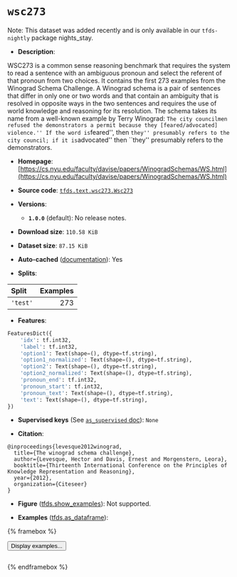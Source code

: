<div itemscope itemtype="http://schema.org/Dataset">
  <div itemscope itemprop="includedInDataCatalog" itemtype="http://schema.org/DataCatalog">
    <meta itemprop="name" content="TensorFlow Datasets" />
  </div>
  <meta itemprop="name" content="wsc273" />
  <meta itemprop="description" content="WSC273 is a common sense reasoning benchmark that requires the system to read a sentence with an ambiguous pronoun and select the referent of that pronoun from two choices.&#10;It contains the first 273 examples from the Winograd Schema Challenge.&#10;A Winograd schema is a pair of sentences that differ in only one or two words and that contain an ambiguity that is resolved in opposite ways in the two sentences and requires the use of world knowledge and reasoning for its resolution.&#10;The schema takes its name from a well-known example by Terry Winograd: ``The city councilmen refused the demonstrators a permit because they [feared/advocated] violence.&#x27;&#x27;&#10;If the word is ``feared&#x27;&#x27;, then ``they&#x27;&#x27; presumably refers to the city council; if it is ``advocated&#x27;&#x27; then ``they&#x27;&#x27; presumably refers to the demonstrators.&#10;&#10;To use this dataset:&#10;&#10;```python&#10;import tensorflow_datasets as tfds&#10;&#10;ds = tfds.load(&#x27;wsc273&#x27;, split=&#x27;train&#x27;)&#10;for ex in ds.take(4):&#10;  print(ex)&#10;```&#10;&#10;See [the guide](https://www.tensorflow.org/datasets/overview) for more&#10;informations on [tensorflow_datasets](https://www.tensorflow.org/datasets).&#10;&#10;" />
  <meta itemprop="url" content="https://www.tensorflow.org/datasets/catalog/wsc273" />
  <meta itemprop="sameAs" content="https://cs.nyu.edu/faculty/davise/papers/WinogradSchemas/WS.html" />
  <meta itemprop="citation" content="@inproceedings{levesque2012winograd,&#10;  title={The winograd schema challenge},&#10;  author={Levesque, Hector and Davis, Ernest and Morgenstern, Leora},&#10;  booktitle={Thirteenth International Conference on the Principles of Knowledge Representation and Reasoning},&#10;  year={2012},&#10;  organization={Citeseer}&#10;}" />
</div>

# `wsc273`

Note: This dataset was added recently and is only available in our
`tfds-nightly` package
<span class="material-icons" title="Available only in the tfds-nightly package">nights_stay</span>.

*   **Description**:

WSC273 is a common sense reasoning benchmark that requires the system to read a
sentence with an ambiguous pronoun and select the referent of that pronoun from
two choices. It contains the first 273 examples from the Winograd Schema
Challenge. A Winograd schema is a pair of sentences that differ in only one or
two words and that contain an ambiguity that is resolved in opposite ways in the
two sentences and requires the use of world knowledge and reasoning for its
resolution. The schema takes its name from a well-known example by Terry
Winograd: `The city councilmen refused the demonstrators a permit because they
[feared/advocated] violence.'' If the word is`feared'', then `they'' presumably
refers to the city council; if it is`advocated'' then ``they'' presumably refers
to the demonstrators.

*   **Homepage**:
    [https://cs.nyu.edu/faculty/davise/papers/WinogradSchemas/WS.html](https://cs.nyu.edu/faculty/davise/papers/WinogradSchemas/WS.html)

*   **Source code**:
    [`tfds.text.wsc273.Wsc273`](https://github.com/tensorflow/datasets/tree/master/tensorflow_datasets/text/wsc273/wsc273.py)

*   **Versions**:

    *   **`1.0.0`** (default): No release notes.

*   **Download size**: `110.58 KiB`

*   **Dataset size**: `87.15 KiB`

*   **Auto-cached**
    ([documentation](https://www.tensorflow.org/datasets/performances#auto-caching)):
    Yes

*   **Splits**:

Split    | Examples
:------- | -------:
`'test'` | 273

*   **Features**:

```python
FeaturesDict({
    'idx': tf.int32,
    'label': tf.int32,
    'option1': Text(shape=(), dtype=tf.string),
    'option1_normalized': Text(shape=(), dtype=tf.string),
    'option2': Text(shape=(), dtype=tf.string),
    'option2_normalized': Text(shape=(), dtype=tf.string),
    'pronoun_end': tf.int32,
    'pronoun_start': tf.int32,
    'pronoun_text': Text(shape=(), dtype=tf.string),
    'text': Text(shape=(), dtype=tf.string),
})
```

*   **Supervised keys** (See
    [`as_supervised` doc](https://www.tensorflow.org/datasets/api_docs/python/tfds/load#args)):
    `None`

*   **Citation**:

```
@inproceedings{levesque2012winograd,
  title={The winograd schema challenge},
  author={Levesque, Hector and Davis, Ernest and Morgenstern, Leora},
  booktitle={Thirteenth International Conference on the Principles of Knowledge Representation and Reasoning},
  year={2012},
  organization={Citeseer}
}
```

*   **Figure**
    ([tfds.show_examples](https://www.tensorflow.org/datasets/api_docs/python/tfds/visualization/show_examples)):
    Not supported.

*   **Examples**
    ([tfds.as_dataframe](https://www.tensorflow.org/datasets/api_docs/python/tfds/as_dataframe)):

<!-- mdformat off(HTML should not be auto-formatted) -->

{% framebox %}

<button id="displaydataframe">Display examples...</button>
<div id="dataframecontent" style="overflow-x:scroll"></div>
<script src="https://www.gstatic.com/external_hosted/jquery2.min.js"></script>
<script>
var url = "https://storage.googleapis.com/tfds-data/visualization/dataframe/wsc273-1.0.0.html";
$(document).ready(() => {
  $("#displaydataframe").click((event) => {
    // Disable the button after clicking (dataframe loaded only once).
    $("#displaydataframe").prop("disabled", true);

    // Pre-fetch and display the content
    $.get(url, (data) => {
      $("#dataframecontent").html(data);
    }).fail(() => {
      $("#dataframecontent").html(
        'Error loading examples. If the error persist, please open '
        + 'a new issue.'
      );
    });
  });
});
</script>

{% endframebox %}

<!-- mdformat on -->